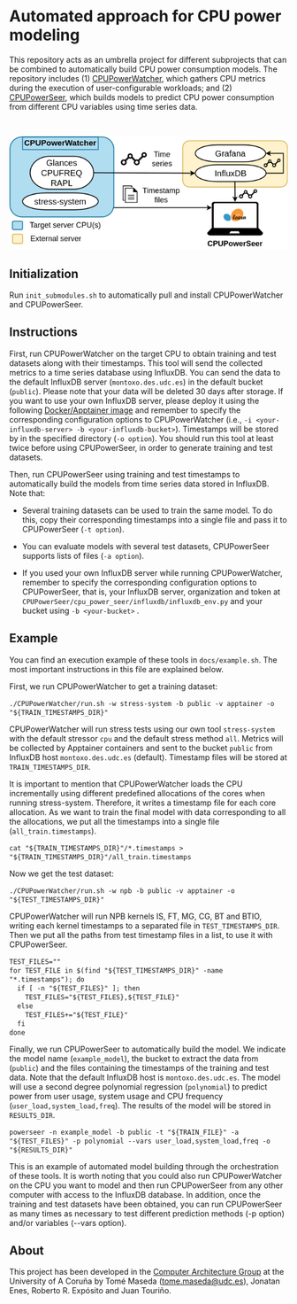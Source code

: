 # Automated approach for CPU power modeling

This repository acts as an umbrella project for different subprojects that can be combined to automatically build CPU power consumption models. The repository includes (1) [CPUPowerWatcher](https://github.com/TomeMD/CPUPowerWatcher), which gathers CPU metrics during the execution of user-configurable workloads; and (2) [CPUPowerSeer](https://github.com/TomeMD/CPUPowerSeer), which builds models to predict CPU power consumption from different CPU variables using time series data.

<br><p align="center"><img src="./docs/model_automation.png"/></p>


## Initialization

Run `init_submodules.sh` to automatically pull and install CPUPowerWatcher and CPUPowerSeer.

## Instructions

First, run CPUPowerWatcher on the target CPU to obtain training and test datasets along with their timestamps. This tool will send the collected metrics to a time series database using InfluxDB. You can send the data to the default InfluxDB server (`montoxo.des.udc.es`) in the default bucket (`public`). Please note that your data will be deleted 30 days after storage. If you want to use your own InfluxDB server, please deploy it using the following [Docker/Apptainer image](https://github.com/TomeMD/CPUCollector/tree/master/influxdb) and remember to specify the corresponding configuration options to CPUPowerWatcher (i.e., `-i <your-influxdb-server> -b <your-influxdb-bucket>`). Timestamps will be stored by in the specified directory (`-o option`). You should run this tool at least twice before using CPUPowerSeer, in order to generate training and test datasets.

Then, run CPUPowerSeer using training and test timestamps to automatically build the models from time series data stored in InfluxDB. Note that:

- Several training datasets can be used to train the same model. To do this, copy their corresponding timestamps into a single file and pass it to CPUPowerSeer (`-t option`).

- You can evaluate models with several test datasets, CPUPowerSeer supports lists of files (`-a option`).
- If you used your own InfluxDB server while running CPUPowerWatcher, remember to specify the corresponding configuration options to CPUPowerSeer, that is, your InfluxDB server, organization and token at `CPUPowerSeer/cpu_power_seer/influxdb/influxdb_env.py` and your bucket using `-b <your-bucket>` .

## Example

You can find an execution example of these tools in `docs/example.sh`. The most important instructions in this file are explained below.

First, we run CPUPowerWatcher to get a training dataset:

```shell
./CPUPowerWatcher/run.sh -w stress-system -b public -v apptainer -o "${TRAIN_TIMESTAMPS_DIR}"
```

CPUPowerWatcher will run stress tests using our own tool `stress-system` with the default stressor `cpu` and the default stress method  `all`. Metrics will be collected by Apptainer containers and sent to the bucket `public` from InfluxDB host `montoxo.des.udc.es` (default). Timestamp files will be stored at `TRAIN_TIMESTAMPS_DIR`. 

It is important to mention that CPUPowerWatcher loads the CPU incrementally using different predefined allocations of the cores when running stress-system. Therefore, it writes a timestamp file for each core allocation. As we want to train the final model with data corresponding to all the allocations, we put all the timestamps into a single file (`all_train.timestamps`).

```shell
cat "${TRAIN_TIMESTAMPS_DIR}"/*.timestamps > "${TRAIN_TIMESTAMPS_DIR}"/all_train.timestamps
```

Now we get the test dataset:

```shell
./CPUPowerWatcher/run.sh -w npb -b public -v apptainer -o "${TEST_TIMESTAMPS_DIR}"
```

CPUPowerWatcher will run NPB kernels IS, FT, MG, CG, BT and BTIO, writing each kernel timestamps to a separated file in `TEST_TIMESTAMPS_DIR`. Then we put all the paths from test timestamp files in a list, to use it with CPUPowerSeer.

```shell
TEST_FILES=""
for TEST_FILE in $(find "${TEST_TIMESTAMPS_DIR}" -name "*.timestamps"); do
  if [ -n "${TEST_FILES}" ]; then
    TEST_FILES="${TEST_FILES},${TEST_FILE}"
  else
    TEST_FILES+="${TEST_FILE}"
  fi
done
```

Finally, we run CPUPowerSeer to automatically build the model. We indicate the model name (`example_model`), the bucket to extract the data from (`public`) and the files containing the timestamps of the training and test data. Note that the default InfluxDB host is `montoxo.des.udc.es`. The model will use a second degree polynomial regression (`polynomial`) to predict power from user usage, system usage and CPU frequency (`user_load,system_load,freq`). The results of the model will be stored in `RESULTS_DIR`.

```shell 
powerseer -n example_model -b public -t "${TRAIN_FILE}" -a "${TEST_FILES}" -p polynomial --vars user_load,system_load,freq -o "${RESULTS_DIR}"
```

This is an example of automated model building through the orchestration of these tools. It is worth noting that you could also run CPUPowerWatcher on the CPU you want to model and then run CPUPowerSeer from any other computer with access to the InfluxDB database. In addition, once the training and test datasets have been obtained, you can run CPUPowerSeer as many times as necessary to test different prediction methods (-p option) and/or variables (--vars option).

## About

This project has been developed in the [Computer Architecture Group](https://gac.udc.es/?page_id=770&lang=en) at the University of A Coruña by Tomé Maseda ([tome.maseda@udc.es](mailto:tome.maseda@udc.es)), Jonatan Enes, Roberto R. Expósito and Juan Touriño.